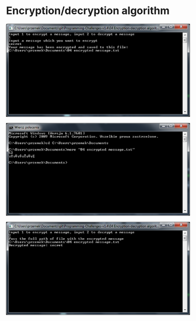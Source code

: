 # Encryption/decryption algorithm

![alt text](https://github.com/proman3419/Programming-Challenges-v1.4/blob/master/Screenshots/04_1.PNG)

![alt text](https://github.com/proman3419/Programming-Challenges-v1.4/blob/master/Screenshots/04_2.PNG)

![alt text](https://github.com/proman3419/Programming-Challenges-v1.4/blob/master/Screenshots/04_3.PNG)
